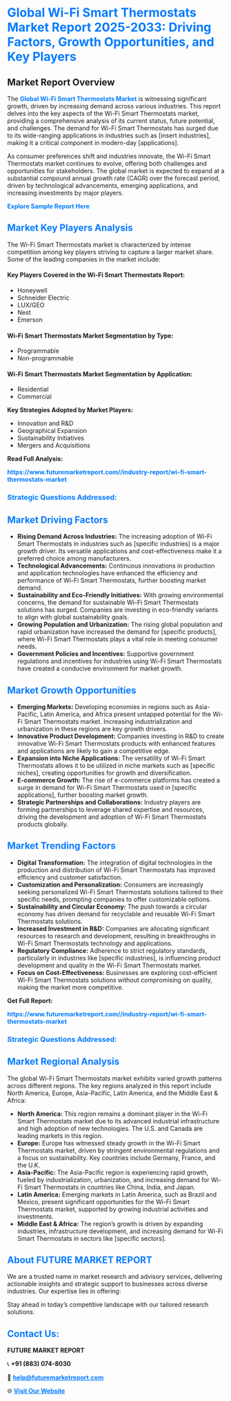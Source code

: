 <h1 style="color: #007BFF;">Global Wi-Fi Smart Thermostats Market Report 2025-2033: Driving Factors, Growth Opportunities, and Key Players</h1>

<section id="overview">
<h2>Market Report Overview</h2>
<p>The <a href="https://www.futuremarketreport.com//industry-report/wi-fi-smart-thermostats-market" style="color: #007BFF; text-decoration: none;"><strong>Global Wi-Fi Smart Thermostats Market</strong></a> is witnessing significant growth, driven by increasing demand across various industries. This report delves into the key aspects of the Wi-Fi Smart Thermostats market, providing a comprehensive analysis of its current status, future potential, and challenges. The demand for Wi-Fi Smart Thermostats has surged due to its wide-ranging applications in industries such as [insert industries], making it a critical component in modern-day [applications].</p>
<p>As consumer preferences shift and industries innovate, the Wi-Fi Smart Thermostats market continues to evolve, offering both challenges and opportunities for stakeholders. The global market is expected to expand at a substantial compound annual growth rate (CAGR) over the forecast period, driven by technological advancements, emerging applications, and increasing investments by major players.</p>
</section>

<section id="overview">
<p><a href="https://www.futuremarketreport.com//request-sample/reportId=82089" style="color: #007BFF; text-decoration: none;"><strong>Explore Sample Report Here</strong></a></p>
</section>

<section id="key-players">
<h2 style="color: #007BFF;">Market Key Players Analysis</h2>
<p>The Wi-Fi Smart Thermostats market is characterized by intense competition among key players striving to capture a larger market share. Some of the leading companies in the market include:</p>
<h4>Key Players Covered in the Wi-Fi Smart Thermostats Report:</h4>
<ul><li>Honeywell</li><li>Schneider Electric</li><li>LUX/GEO</li><li>Nest</li><li>Emerson</li></ul>
<h4>Wi-Fi Smart Thermostats Market Segmentation by Type:</h4>
<ul><li>Programmable</li><li>Non-programmable</li></ul>

<h4>Wi-Fi Smart Thermostats Market Segmentation by Application:</h4>
<ul><li>Residential</li><li>Commercial</li></ul>
<p><strong>Key Strategies Adopted by Market Players:</strong></p>
<ul>
<li>Innovation and R&D</li>
<li>Geographical Expansion</li>
<li>Sustainability Initiatives</li>
<li>Mergers and Acquisitions</li>
</ul>
</section>

<section>
<p><strong>Read Full Analysis: </strong></p><a href="https://www.futuremarketreport.com//industry-report/wi-fi-smart-thermostats-market" style="color: #007BFF; text-decoration: none;"><strong>https://www.futuremarketreport.com//industry-report/wi-fi-smart-thermostats-market</strong></a>
<h3 style="color: #007BFF;">Strategic Questions Addressed:</h3>
</section>

<section id="driving-factors">
<h2 style="color: #007BFF;">Market Driving Factors</h2>
<ul>
<li><strong>Rising Demand Across Industries:</strong> The increasing adoption of Wi-Fi Smart Thermostats in industries such as [specific industries] is a major growth driver. Its versatile applications and cost-effectiveness make it a preferred choice among manufacturers.</li>
<li><strong>Technological Advancements:</strong> Continuous innovations in production and application technologies have enhanced the efficiency and performance of Wi-Fi Smart Thermostats, further boosting market demand.</li>
<li><strong>Sustainability and Eco-Friendly Initiatives:</strong> With growing environmental concerns, the demand for sustainable Wi-Fi Smart Thermostats solutions has surged. Companies are investing in eco-friendly variants to align with global sustainability goals.</li>
<li><strong>Growing Population and Urbanization:</strong> The rising global population and rapid urbanization have increased the demand for [specific products], where Wi-Fi Smart Thermostats plays a vital role in meeting consumer needs.</li>
<li><strong>Government Policies and Incentives:</strong> Supportive government regulations and incentives for industries using Wi-Fi Smart Thermostats have created a conducive environment for market growth.</li>
</ul>
</section>

<section id="growth-opportunities">
<h2 style="color: #007BFF;">Market Growth Opportunities</h2>
<ul>
<li><strong>Emerging Markets:</strong> Developing economies in regions such as Asia-Pacific, Latin America, and Africa present untapped potential for the Wi-Fi Smart Thermostats market. Increasing industrialization and urbanization in these regions are key growth drivers.</li>
<li><strong>Innovative Product Development:</strong> Companies investing in R&D to create innovative Wi-Fi Smart Thermostats products with enhanced features and applications are likely to gain a competitive edge.</li>
<li><strong>Expansion into Niche Applications:</strong> The versatility of Wi-Fi Smart Thermostats allows it to be utilized in niche markets such as [specific niches], creating opportunities for growth and diversification.</li>
<li><strong>E-commerce Growth:</strong> The rise of e-commerce platforms has created a surge in demand for Wi-Fi Smart Thermostats used in [specific applications], further boosting market growth.</li>
<li><strong>Strategic Partnerships and Collaborations:</strong> Industry players are forming partnerships to leverage shared expertise and resources, driving the development and adoption of Wi-Fi Smart Thermostats products globally.</li>
</ul>
</section>

<section id="trending-factors">
<h2 style="color: #007BFF;">Market Trending Factors</h2>
<ul>
<li><strong>Digital Transformation:</strong> The integration of digital technologies in the production and distribution of Wi-Fi Smart Thermostats has improved efficiency and customer satisfaction.</li>
<li><strong>Customization and Personalization:</strong> Consumers are increasingly seeking personalized Wi-Fi Smart Thermostats solutions tailored to their specific needs, prompting companies to offer customizable options.</li>
<li><strong>Sustainability and Circular Economy:</strong> The push towards a circular economy has driven demand for recyclable and reusable Wi-Fi Smart Thermostats solutions.</li>
<li><strong>Increased Investment in R&D:</strong> Companies are allocating significant resources to research and development, resulting in breakthroughs in Wi-Fi Smart Thermostats technology and applications.</li>
<li><strong>Regulatory Compliance:</strong> Adherence to strict regulatory standards, particularly in industries like [specific industries], is influencing product development and quality in the Wi-Fi Smart Thermostats market.</li>
<li><strong>Focus on Cost-Effectiveness:</strong> Businesses are exploring cost-efficient Wi-Fi Smart Thermostats solutions without compromising on quality, making the market more competitive.</li>
</ul>
</section>

<section>
<p><strong>Get Full Report: </strong></p><a href="https://www.futuremarketreport.com//industry-report/wi-fi-smart-thermostats-market" style="color: #007BFF; text-decoration: none;"><strong>https://www.futuremarketreport.com//industry-report/wi-fi-smart-thermostats-market</strong></a>
<h3 style="color: #007BFF;">Strategic Questions Addressed:</h3>
</section>


<section id="regional-analysis">
<h2 style="color: #007BFF;">Market Regional Analysis</h2>
<p>The global Wi-Fi Smart Thermostats market exhibits varied growth patterns across different regions. The key regions analyzed in this report include North America, Europe, Asia-Pacific, Latin America, and the Middle East & Africa:</p>
<ul>
<li><strong>North America:</strong> This region remains a dominant player in the Wi-Fi Smart Thermostats market due to its advanced industrial infrastructure and high adoption of new technologies. The U.S. and Canada are leading markets in this region.</li>
<li><strong>Europe:</strong> Europe has witnessed steady growth in the Wi-Fi Smart Thermostats market, driven by stringent environmental regulations and a focus on sustainability. Key countries include Germany, France, and the U.K.</li>
<li><strong>Asia-Pacific:</strong> The Asia-Pacific region is experiencing rapid growth, fueled by industrialization, urbanization, and increasing demand for Wi-Fi Smart Thermostats in countries like China, India, and Japan.</li>
<li><strong>Latin America:</strong> Emerging markets in Latin America, such as Brazil and Mexico, present significant opportunities for the Wi-Fi Smart Thermostats market, supported by growing industrial activities and investments.</li>
<li><strong>Middle East & Africa:</strong> The region’s growth is driven by expanding industries, infrastructure development, and increasing demand for Wi-Fi Smart Thermostats in sectors like [specific sectors].</li>
</ul>
</section>

<footer>
<h2 style="color: #007BFF;">About FUTURE MARKET REPORT</h2>
<p>We are a trusted name in market research and advisory services, delivering actionable insights and strategic support to businesses across diverse industries. Our expertise lies in offering:</p>

<p>Stay ahead in today’s competitive landscape with our tailored research solutions.</p>

<h2 style="color: #007BFF;">Contact Us:</h2>
<p><strong>FUTURE MARKET REPORT</strong></p>
<p>📞 <strong>+91 (883) 074-8030</strong></p>
<p>📧 <strong><a href="mailto:help@futuremarketreport.com" style="color: #007BFF;">help@futuremarketreport.com</a></strong></p>
<p>🌐 <strong><a href="https://www.futuremarketreport.com/" style="color: #007BFF;">Visit Our Website</a></strong></p>
</footer>